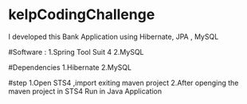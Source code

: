 # kelpCodingChallenge
I developed this Bank Application using Hibernate, JPA , MySQL


#Software :
  1.Spring Tool Suit 4
  2.MySQL
  
#Dependencies
  1.Hibernate
  2.MySQL

#step 
1.Open STS4 ,import exiting maven project
2.After openging the maven project in STS4 Run in Java Application
